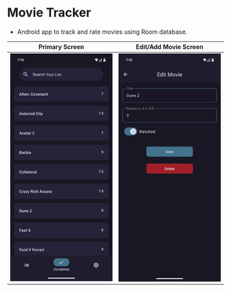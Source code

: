 # Movie Tracker
- Android app to track and rate movies using Room database.




Primary Screen             |  Edit/Add Movie Screen
:-------------------------:|:-------------------------:
<img src="screenshots/image0.png" alt="drawing" width="250"/>  |  <img src="screenshots/image1.png" alt="drawing" width="250"/>
